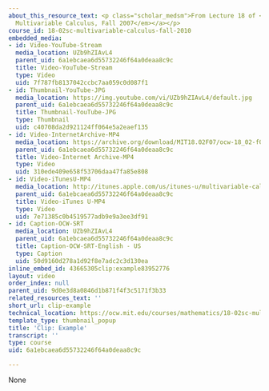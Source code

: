 ```yaml
---
about_this_resource_text: <p class="scholar_medsm">From Lecture 18 of <a href="http://ocw.mit.edu/courses/mathematics/18-02-multivariable-calculus-fall-2007/video-lectures/"><em>18.02
  Multivariable Calculus, Fall 2007</em></a></p>
course_id: 18-02sc-multivariable-calculus-fall-2010
embedded_media:
- id: Video-YouTube-Stream
  media_location: UZb9hZIAvL4
  parent_uid: 6a1ebcaea6d55732246f64a0deaa8c9c
  title: Video-YouTube-Stream
  type: Video
  uid: 7f787fb8137042ccbc7aa059c0d087f1
- id: Thumbnail-YouTube-JPG
  media_location: https://img.youtube.com/vi/UZb9hZIAvL4/default.jpg
  parent_uid: 6a1ebcaea6d55732246f64a0deaa8c9c
  title: Thumbnail-YouTube-JPG
  type: Thumbnail
  uid: c40708da2d921124ff064e5a2eaef135
- id: Video-InternetArchive-MP4
  media_location: https://archive.org/download/MIT18.02F07/ocw-18_02-f07-lec18_300k.mp4
  parent_uid: 6a1ebcaea6d55732246f64a0deaa8c9c
  title: Video-Internet Archive-MP4
  type: Video
  uid: 310ede409e658f53706daa47fa85e808
- id: Video-iTunesU-MP4
  media_location: http://itunes.apple.com/us/itunes-u/multivariable-calculus-spring/id354869122
  parent_uid: 6a1ebcaea6d55732246f64a0deaa8c9c
  title: Video-iTunes U-MP4
  type: Video
  uid: 7e71385c0b4519577adb9e9a3ee3df91
- id: Caption-OCW-SRT
  media_location: UZb9hZIAvL4
  parent_uid: 6a1ebcaea6d55732246f64a0deaa8c9c
  title: Caption-OCW-SRT-English - US
  type: Caption
  uid: 50d9160d278a1d92f8e7adc2c3d130ea
inline_embed_id: 43665305clip:example83952776
layout: video
order_index: null
parent_uid: 9d0e3d8a0846d1b871f4f3c5171f3b33
related_resources_text: ''
short_url: clip-example
technical_location: https://ocw.mit.edu/courses/mathematics/18-02sc-multivariable-calculus-fall-2010/3.-double-integrals-and-line-integrals-in-the-plane/part-a-double-integrals/session-55-example/clip-example
template_type: thumbnail_popup
title: 'Clip: Example'
transcript: ''
type: course
uid: 6a1ebcaea6d55732246f64a0deaa8c9c

---
```

None